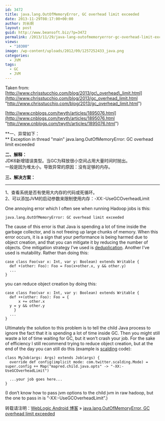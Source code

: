 ```yaml
---
id: 3472
title: java.lang.OutOfMemoryError, GC overhead limit exceeded
date: 2013-11-29T08:17:00+00:00
author: 刘长炯
layout: post
guid: http://www.beansoft.biz/?p=3472
permalink: /2013/11/29/java-lang-outofmemoryerror-gc-overhead-limit-exceeded/
views:
  - "10300"
image: /wp-content/uploads/2012/09/1257252433_java.png
categories:
  - JVM
tags:
  - GC
  - JVM
---
```

Taken from: [http://www.chrisstucchio.com/blog/2013/gc\_overhead\_limit.html](http://www.chrisstucchio.com/blog/2013/gc_overhead_limit.html "http://www.chrisstucchio.com/blog/2013/gc_overhead_limit.html")

[http://www.cnblogs.com/twyth/articles/1895076.html](http://www.cnblogs.com/twyth/articles/1895076.html "http://www.cnblogs.com/twyth/articles/1895076.html")

**一、异常如下：   
** Exception in thread "main" java.lang.OutOfMemoryError: GC overhead limit exceeded

**二、解释：**   
JDK6新增错误类型。当GC为释放很小空间占用大量时间时抛出。   
一般是因为堆太小。导致异常的原因：没有足够的内存。

**三、解决方案：**

****

1、查看系统是否有使用大内存的代码或死循环。   
2、可以添加JVM的启动参数来限制使用内存：-XX:-UseGCOverheadLimit

One annoying error which I often see when running Hadoop jobs is this:

    java.lang.OutOfMemoryError: GC overhead limit exceeded
    

The cause of this error is that Java is spending a lot of time inside the garbage collector, and is not freeing up large chunks of memory. When this error occurs, it is a sign that your performance is being harmed due to object creation, and that you can mitigate it by reducing the number of objects. One mitigation strategy I’ve used is [deduplication](http://www.chrisstucchio.com/blog/2013/deduplication.html). Another I’ve used is mutability. Rather than doing this:

    case class Foo(var x: Int, var y: Boolean) extends Writable {
      def +(other: Foo): Foo = Foo(x+other.x, y && other.y)
      ...
    }
    

you can reduce object creation by doing this:

    case class Foo(var x: Int, var y: Boolean) extends Writable {
      def ++(other: Foo): Foo = {
          x += other.x
      y = y && other.y
        }
      ...
    }
    

Ultimately the solution to this problem is to tell the child Java process to ignore the fact that it is spending a lot of time inside GC. Then you might still waste a lot of time waiting for GC, but it won’t crash your job. For the sake of efficiency I still recommend trying to reduce object creation, but at the end of the day you can still do this (example is [scalding](https://github.com/twitter/scalding) code):

    class MyJob(args: Args) extends Job(args) {
      override def config(implicit mode: com.twitter.scalding.Mode) = super.config ++ Map("mapred.child.java.opts" -> "-XX:-UseGCOverheadLimit")
    
      ...your job goes here...
    }
    

(I don’t know how to pass jvm options to the child jvm in raw hadoop, but the one to pass in is ”-XX:-UseGCOverheadLimit”.)

转载请注明：[WebLogic Android 博客](http://www.beansoft.biz) &raquo; [java.lang.OutOfMemoryError, GC overhead limit exceeded](http://www.beansoft.biz/2013/11/29/java-lang-outofmemoryerror-gc-overhead-limit-exceeded/)